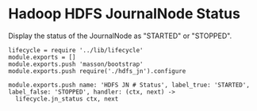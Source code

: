 
# Hadoop HDFS JournalNode Status

Display the status of the JournalNode as "STARTED" or "STOPPED".

    lifecycle = require '../lib/lifecycle'
    module.exports = []
    module.exports.push 'masson/bootstrap'
    module.exports.push require('./hdfs_jn').configure

    module.exports.push name: 'HDFS JN # Status', label_true: 'STARTED', label_false: 'STOPPED', handler: (ctx, next) ->
      lifecycle.jn_status ctx, next
